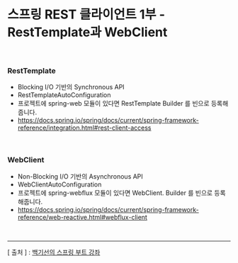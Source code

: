 스프링 REST 클라이언트 1부 - RestTemplate과 WebClient
===

<br/>

### RestTemplate
  + Blocking I/O 기반의 Synchronous API
  + RestTemplateAutoConfiguration
  + 프로젝트에 spring-web 모듈이 있다면 RestTemplate Builder 를 빈으로 등록해 줍니다.
  + https://docs.spring.io/spring/docs/current/spring-framework-reference/integration.html#rest-client-access

<br/>

### WebClient
  + Non-Blocking I/O 기반의 Asynchronous API
  + WebClientAutoConfiguration
  + 프로젝트에 spring-webflux 모듈이 있다면 WebClient. Builder 를 빈으로 등록해줍니다.
  + https://docs.spring.io/spring/docs/current/spring-framework-reference/web-reactive.html#webflux-client

<br/>

---
[ 출처 ] : [백기선의 스프링 부트 강좌](https://www.inflearn.com/course/%EC%8A%A4%ED%94%84%EB%A7%81%EB%B6%80%ED%8A%B8/)
